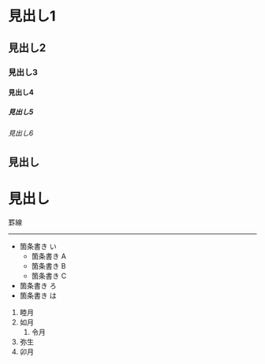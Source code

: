 # 見出し1
 ## 見出し2
 ### 見出し3
 #### 見出し4
 ##### 見出し5
 ###### 見出し6

見出し
------

見出し
========

罫線

--------

* 箇条書き い
	* 箇条書き A
	* 箇条書き B
	* 箇条書き C
* 箇条書き ろ
* 箇条書き は

1. 睦月
2. 如月
	1. 令月
3. 弥生
4. 卯月